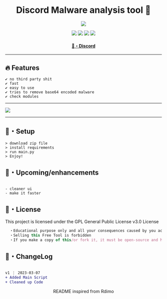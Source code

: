 <h1 align="center">
  Discord Malware analysis tool 🚀
</h1>


<p align="center"> 
  <kbd>
<img src="https://user-images.githubusercontent.com/88455386/227010782-dac05c5b-0b58-4b86-b8f4-afe5de581ad5.png"></img>
  </kbd>
</p>

<p align="center">
  <img src="https://img.shields.io/github/languages/top/sfx2me/Polonium?style=flat-square">
  <img src="https://img.shields.io/github/last-commit/sfx2me/Polonium?style=flat-square">
  <img src="https://img.shields.io/github/stars/sfx2me/Polonium?color=7F9DE0&label=Stars&style=flat-square">
  <img src="https://img.shields.io/github/forks/sfx2me/Polonium?color=7F9DE0&label=Forks&style=flat-square">
</p>

<h4 align="center">
  <a href="https://discord.gg/deobf">🌌・Discord</a>
</h4>

---

## :fire: Features
```sh-session
✔ no third party shit
✔ fast
✔ easy to use
✔ tries to remove base64 encoded malware
✔ check modules
```
---


<img src="https://user-images.githubusercontent.com/88455386/227010854-1e7f1faa-e7ea-4a83-9b10-6364edc99c22.png">

---

## 🚀・Setup

```sh-session
> download zip file
> install requirements
> run main.py
> Enjoy!
```

## 🎉・Upcoming/enhancements
```sh-session

- cleaner ui
- make it faster
```


## 📄・License

This project is licensed under the GPL General Public License v3.0 License
```js
  ・Educational purpose only and all your consequences caused by you actions is your responsibility
  ・Selling this Free Tool is forbidden
  ・If you make a copy of this/or fork it, it must be open-source and have credits linking to this repo
```

## 💭・ChangeLog

```diff

v1 ⋮ 2023-03-07
+ Added Main Script
+ Cleaned up Code
```

<p align="center">
  README inspired from Rdimo
</p>
 
